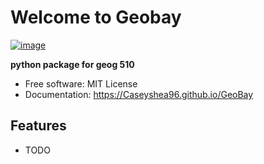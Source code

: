 # Welcome to Geobay


[![image](https://img.shields.io/pypi/v/GeoBay.svg)](https://pypi.python.org/pypi/GeoBay)


**python package for geog 510**


-   Free software: MIT License
-   Documentation: <https://Caseyshea96.github.io/GeoBay>


## Features

-   TODO
